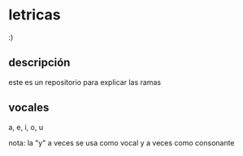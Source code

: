 # letricas
:)

## descripción
este es un repositorio para explicar las ramas

## vocales
a, e, i, o, u

nota: la "y" a veces se usa como vocal y a veces como consonante